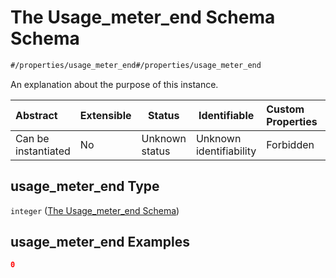 # The Usage_meter_end Schema Schema

```txt
#/properties/usage_meter_end#/properties/usage_meter_end
```

An explanation about the purpose of this instance.


| Abstract            | Extensible | Status         | Identifiable            | Custom Properties | Additional Properties | Access Restrictions | Defined In                                                                                       |
| :------------------ | ---------- | -------------- | ----------------------- | :---------------- | --------------------- | ------------------- | ------------------------------------------------------------------------------------------------ |
| Can be instantiated | No         | Unknown status | Unknown identifiability | Forbidden         | Allowed               | none                | [policy_transaction.schema.json\*](../out/policy_transaction.schema.json "open original schema") |

## usage_meter_end Type

`integer` ([The Usage_meter_end Schema](policy_transaction-properties-the-usage_meter_end-schema.md))

## usage_meter_end Examples

```json
0
```
